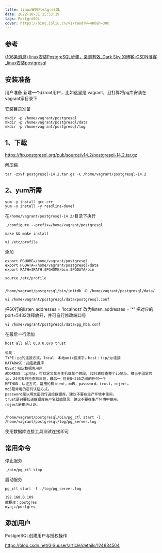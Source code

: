 ```yaml
---
title: linux安装PostgreSQL
date: 2022-10-31 15:53:19
tags: PostgreSQL
cover: https://bing.ioliu.cn/v1/rand?w=400&h=300
---
```






## 参考

[(106条消息) linux安装PostgreSQL步骤，亲测有效_Dark Sky.的博客-CSDN博客_linux安装postgresql](https://blog.csdn.net/Dark_Blue__/article/details/125187959)


## 安装准备

用户准备
新建一个非root用户，比如这里是 vagrant，且打算将pg库安装在vagrant家目录下

安装目录准备

``` 
mkdir -p /home/vagrant/postgresql
mkdir -p /home/vagrant/postgresql/data
mkdir -p /home/vagrant/postgresql/log

```
## 1、下载

https://ftp.postgresql.org/pub/source/v14.2/postgresql-14.2.tar.gz



解压缩

```
tar -zxvf postgresql-14.2.tar.gz -C /home/vagrant/postgresql-14.2
```






## 2、yum所需

```
yum -y install gcc-c++
yum -y install -y readline-devel
```

在`/home/vagrant/postgresql-14.2/`目录下执行

```
./configure --prefix=/home/vagrant/postgresql
```



```
make && make install
```



```
vi /etc/profile
```



添加
``` 
export PGHOME=/home/vagrant/postgresql
export PGDATA=/home/vagrant/postgresql/data
export PATH=$PATH:$PGHOME/bin:$PGDATA/bin
```



```
source /etc/profile


```



```
/home/vagrant/postgresql/bin/initdb -D /home/vagrant/postgresql/data/
```







```
vi /home/vagrant/postgresql/data/postgresql.conf
```



把60行的listen_addresses = 'localhost’ 改为listen_addresses = '*'
把对应的port=5432注释放开，并可自行修改端口号

```
vi /home/vagrant/postgresql/data/pg_hba.conf
```



在最后一行添加



```
host all all 0.0.0.0/0 trust
```







```
说明：
TYPE：pg的连接方式，local：本地unix套接字，host：tcp/ip连接
DATABASE：指定数据库
USER：指定数据库用户
ADDRESS：ip地址，可以定义某台主机或某个网段，32代表检查整个ip地址，相当于固定的ip，24代表只检查前三位，最后一 位是0~255之间的任何一个
METHOD：认证方式，常用的有ident，md5，password，trust，reject。
md5是常用的密码认证方式。
password是以明文密码传送给数据库，建议不要在生产环境中使用。
trust是只要知道数据库用户名就能登录，建议不要在生产环境中使用。
reject是拒绝认证。


```







```
/home/vagrant/postgresql/bin/pg_ctl start -l /home/vagrant/postgresql/log/pg_server.log
```






使用数据库连接工具测试连接即可

## 常用命令

停止服务
```
./bin/pg_ctl stop 
```

启动服务
```
pg_ctl start -l ./log/pg_server.log
```

```
192.168.0.109 
数据库：postgres
oyaji/postgres
```

## 添加用户

PostgreSQL创建用户与授权操作

https://blog.csdn.net/GISuuser/article/details/124834504


<!--stackedit_data:
eyJoaXN0b3J5IjpbMTQ2NTI2Njg1Nl19
-->
